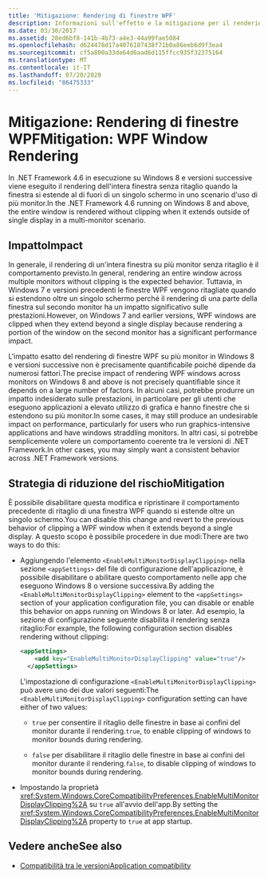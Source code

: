 ```yaml
---
title: 'Mitigazione: Rendering di finestre WPF'
description: Informazioni sull'effetto e la mitigazione per il rendering di finestre WPF in .NET Framework 4,6 in esecuzione in Windows 8 o versioni successive.
ms.date: 03/30/2017
ms.assetid: 28ed6bf8-141b-4b73-a4e3-44a99fae5084
ms.openlocfilehash: d624478d17a4076107438f71b0a86eeb6d9f3ea4
ms.sourcegitcommit: cf5a800a33de64d0aad6d115ffcc935f32375164
ms.translationtype: MT
ms.contentlocale: it-IT
ms.lasthandoff: 07/20/2020
ms.locfileid: "86475333"
---
```

# <a name="mitigation-wpf-window-rendering"></a><span data-ttu-id="d13e2-103">Mitigazione: Rendering di finestre WPF</span><span class="sxs-lookup"><span data-stu-id="d13e2-103">Mitigation: WPF Window Rendering</span></span>

<span data-ttu-id="d13e2-104">In .NET Framework 4.6 in esecuzione su Windows 8 e versioni successive viene eseguito il rendering dell'intera finestra senza ritaglio quando la finestra si estende al di fuori di un singolo schermo in uno scenario d'uso di più monitor.</span><span class="sxs-lookup"><span data-stu-id="d13e2-104">In the .NET Framework 4.6 running on Windows 8 and above, the entire window is rendered without clipping when it extends outside of single display in a multi-monitor scenario.</span></span>

## <a name="impact"></a><span data-ttu-id="d13e2-105">Impatto</span><span class="sxs-lookup"><span data-stu-id="d13e2-105">Impact</span></span>

<span data-ttu-id="d13e2-106">In generale, il rendering di un'intera finestra su più monitor senza ritaglio è il comportamento previsto.</span><span class="sxs-lookup"><span data-stu-id="d13e2-106">In general, rendering an entire window across multiple monitors without clipping is the expected behavior.</span></span> <span data-ttu-id="d13e2-107">Tuttavia, in Windows 7 e versioni precedenti le finestre WPF vengono ritagliate quando si estendono oltre un singolo schermo perché il rendering di una parte della finestra sul secondo monitor ha un impatto significativo sulle prestazioni.</span><span class="sxs-lookup"><span data-stu-id="d13e2-107">However, on Windows 7 and earlier versions, WPF windows are clipped when they extend beyond a single display because rendering a portion of the window on the second monitor has a significant performance impact.</span></span>

<span data-ttu-id="d13e2-108">L'impatto esatto del rendering di finestre WPF su più monitor in Windows 8 e versioni successive non è precisamente quantificabile poiché dipende da numerosi fattori.</span><span class="sxs-lookup"><span data-stu-id="d13e2-108">The precise impact of rendering WPF windows across monitors on Windows 8 and above is not precisely quantifiable since it depends on a large number of factors.</span></span> <span data-ttu-id="d13e2-109">In alcuni casi, potrebbe produrre un impatto indesiderato sulle prestazioni, in particolare per gli utenti che eseguono applicazioni a elevato utilizzo di grafica e hanno finestre che si estendono su più monitor.</span><span class="sxs-lookup"><span data-stu-id="d13e2-109">In some cases, it may still produce an undesirable impact on performance, particularly for users who run graphics-intensive applications and have windows straddling monitors.</span></span> <span data-ttu-id="d13e2-110">In altri casi, si potrebbe semplicemente volere un comportamento coerente tra le versioni di .NET Framework.</span><span class="sxs-lookup"><span data-stu-id="d13e2-110">In other cases, you may simply want a consistent behavior across .NET Framework versions.</span></span>

## <a name="mitigation"></a><span data-ttu-id="d13e2-111">Strategia di riduzione del rischio</span><span class="sxs-lookup"><span data-stu-id="d13e2-111">Mitigation</span></span>

<span data-ttu-id="d13e2-112">È possibile disabilitare questa modifica e ripristinare il comportamento precedente di ritaglio di una finestra WPF quando si estende oltre un singolo schermo.</span><span class="sxs-lookup"><span data-stu-id="d13e2-112">You can disable this change and revert to the previous behavior of clipping a WPF window when it extends beyond a single display.</span></span> <span data-ttu-id="d13e2-113">A questo scopo è possibile procedere in due modi:</span><span class="sxs-lookup"><span data-stu-id="d13e2-113">There are two ways to do this:</span></span>

- <span data-ttu-id="d13e2-114">Aggiungendo l'elemento `<EnableMultiMonitorDisplayClipping>` nella sezione `<appSettings>` del file di configurazione dell'applicazione, è possibile disabilitare o abilitare questo comportamento nelle app che eseguono Windows 8 o versione successiva.</span><span class="sxs-lookup"><span data-stu-id="d13e2-114">By adding the `<EnableMultiMonitorDisplayClipping>` element to the `<appSettings>` section of your application configuration file, you can disable or enable this behavior on apps running on Windows 8 or later.</span></span> <span data-ttu-id="d13e2-115">Ad esempio, la sezione di configurazione seguente disabilita il rendering senza ritaglio:</span><span class="sxs-lookup"><span data-stu-id="d13e2-115">For example, the following configuration section disables rendering without clipping:</span></span>

  ```xml
  <appSettings>
      <add key="EnableMultiMonitorDisplayClipping" value="true"/>
    </appSettings>
  ```

  <span data-ttu-id="d13e2-116">L'impostazione di configurazione `<EnableMultiMonitorDisplayClipping>` può avere uno dei due valori seguenti:</span><span class="sxs-lookup"><span data-stu-id="d13e2-116">The `<EnableMultiMonitorDisplayClipping>` configuration setting can have either of two values:</span></span>

  - <span data-ttu-id="d13e2-117">`true` per consentire il ritaglio delle finestre in base ai confini del monitor durante il rendering.</span><span class="sxs-lookup"><span data-stu-id="d13e2-117">`true`, to enable clipping of windows to monitor bounds during rendering.</span></span>

  - <span data-ttu-id="d13e2-118">`false` per disabilitare il ritaglio delle finestre in base ai confini del monitor durante il rendering.</span><span class="sxs-lookup"><span data-stu-id="d13e2-118">`false`, to disable clipping of windows to monitor bounds during rendering.</span></span>

- <span data-ttu-id="d13e2-119">Impostando la proprietà <xref:System.Windows.CoreCompatibilityPreferences.EnableMultiMonitorDisplayClipping%2A> su `true` all'avvio dell'app.</span><span class="sxs-lookup"><span data-stu-id="d13e2-119">By setting the <xref:System.Windows.CoreCompatibilityPreferences.EnableMultiMonitorDisplayClipping%2A> property to `true` at app startup.</span></span>

## <a name="see-also"></a><span data-ttu-id="d13e2-120">Vedere anche</span><span class="sxs-lookup"><span data-stu-id="d13e2-120">See also</span></span>

- [<span data-ttu-id="d13e2-121">Compatibilità tra le versioni</span><span class="sxs-lookup"><span data-stu-id="d13e2-121">Application compatibility</span></span>](application-compatibility.md)
